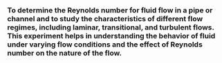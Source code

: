 ### To determine the Reynolds number for fluid flow in a pipe or channel and to study the characteristics of different flow regimes, including laminar, transitional, and turbulent flows. This experiment helps in understanding the behavior of fluid under varying flow conditions and the effect of Reynolds number on the nature of the flow.
